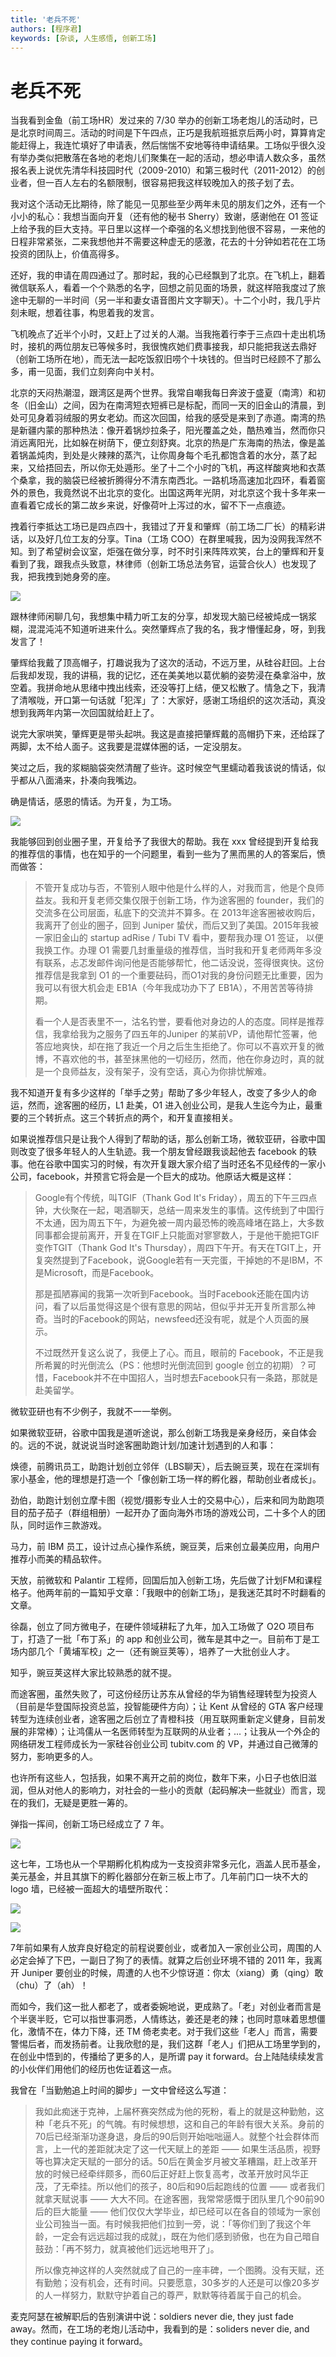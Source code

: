 ```yaml
---
title: '老兵不死'
authors: [程序君]
keywords: [杂谈, 人生感悟, 创新工场]
---
```


# 老兵不死

当我看到金鱼（前工场HR）发过来的 7/30 举办的创新工场老炮儿的活动时，已是北京时间周三。活动的时间是下午四点，正巧是我航班抵京后两小时，算算肯定能赶得上，我连忙填好了申请表，然后惴惴不安地等待申请结果。工场似乎很久没有举办类似把散落在各地的老炮儿们聚集在一起的活动，想必申请人数众多，虽然报名表上说优先清华科技园时代（2009-2010）和第三极时代（2011-2012）的创业者，但一百人左右的名额限制，很容易把我这样较晚加入的孩子划了去。

我对这个活动无比期待，除了能见一见那些至少两年未见的朋友们之外，还有一个小小的私心：我想当面向开复（还有他的秘书 Sherry）致谢，感谢他在 O1 签证上给予我的巨大支持。平日里以这样一个牵强的名义想找到他很不容易，一来他的日程非常紧张，二来我想他并不需要这种虚无的感激，花去的十分钟如若花在工场投资的团队上，价值高得多。

还好，我的申请在周四通过了。那时起，我的心已经飘到了北京。在飞机上，翻着微信联系人，看着一个个熟悉的名字，回想之前见面的场景，就这样陪我度过了旅途中无聊的一半时间（另一半和妻女语音图片文字聊天）。十二个小时，我几乎片刻未眠，想着往事，构思着我的发言。

飞机晚点了近半个小时，又赶上了过关的人潮。当我拖着行李于三点四十走出机场时，接机的两位朋友已等候多时，我很愧疚她们费事接我，却只能把我送去鼎好（创新工场所在地），而无法一起吃饭叙旧唠个十块钱的。但当时已经顾不了那么多，甫一见面，我们立刻奔向中关村。

北京的天闷热潮湿，跟湾区是两个世界。我常自嘲我每日奔波于盛夏（南湾）和初冬（旧金山）之间，因为在南湾短衣短裤已是标配，而同一天的旧金山的清晨，到处可见身着羽绒服的男女老幼。而这次回国，给我的感受是来到了赤道。南湾的热是新疆内蒙的那种热法：像开着锅炒拉条子，阳光覆盖之处，酷热难当，然而你只消远离阳光，比如躲在树荫下，便立刻舒爽。北京的热是广东海南的热法，像是盖着锅盖炖肉，到处是火辣辣的蒸汽，让你周身每个毛孔都饱含着的水分，蒸了起来，又给捂回去，所以你无处遁形。坐了十二个小时的飞机，再这样酸爽地和衣蒸个桑拿，我的脑袋已经被折腾得分不清东南西北。一路机场高速加北四环，看着窗外的景色，我竟然说不出北京的变化。出国这两年光阴，对北京这个我十多年来一直看着它成长的第二故乡来说，好像荷叶上泻过的水，留不下一点痕迹。

拽着行李抵达工场已是四点四十，我错过了开复和肇辉（前工场二厂长）的精彩讲话，以及好几位工友的分享。Tina（工场 COO）在群里喊我，因为没网我浑然不知。到了希望树会议室，炬强在做分享，时不时引来阵阵欢笑，台上的肇辉和开复看到了我，跟我点头致意，林律师（创新工场总法务官，运营合伙人）也发现了我，把我拽到她身旁的座。

![](assets/3.pic.jpg)

跟林律师闲聊几句，我想集中精力听工友的分享，却发现大脑已经被炖成一锅浆糊，混混沌沌不知道听进来什么。突然肇辉点了我的名，我才懵懂起身，呀，到我发言了！

肇辉给我戴了顶高帽子，打趣说我为了这次的活动，不远万里，从硅谷赶回。上台后我却发现，我的讲稿，我的记忆，还在美美地以葛优躺的姿势浸在桑拿浴中，放空着。我拼命地从思绪中拽出线索，还没等打上结，便又松散了。情急之下，我清了清喉咙，开口第一句话就「犯浑」了：大家好，感谢工场组织的这次活动，真没想到我两年内第一次回国就给赶上了。

说完大家哄笑，肇辉更是带头起哄。我这是直接把肇辉戴的高帽扔下来，还给踩了两脚，太不给人面子。这我要是混媒体圈的话，一定没朋友。

笑过之后，我的浆糊脑袋突然清醒了些许。这时候空气里蠕动着我该说的情话，似乎都从八面涌来，扑凑向我嘴边。

确是情话，感恩的情话。为开复，为工场。

![](assets/1.pic.jpg)

我能够回到创业圈子里，开复给予了我很大的帮助。我在 xxx 曾经提到开复给我的推荐信的事情，也在知乎的一个问题里，看到一些为了黑而黑的人的答案后，愤而做答：

> 不管开复成功与否，不管别人眼中他是什么样的人，对我而言，他是个良师益友。我和开复老师交集仅限于创新工场，作为途客圈的 founder，我们的交流多在公司层面，私底下的交流并不算多。在 2013年途客圈被收购后，我离开了创业的圈子，回到 Juniper 蛰伏，而后又到了美国。2015年我被一家旧金山的 startup adRise / Tubi TV 看中，要帮我办理 O1 签证， 以便我换工作。办理 O1 需要几封重量级的推荐信，当时我和开复老师两年多没有联系，忐忑发邮件询问他是否能够帮忙，他二话没说，签得很爽快。这份推荐信是我拿到 O1 的一个重要砝码，而O1对我的身份问题无比重要，因为我可以有很大机会走 EB1A（今年我成功办下了 EB1A），不用苦苦等待排期。
>
> 看一个人是否表里不一，沽名钓誉，要看他对身边的人的态度。同样是推荐信，我拿给我为之服务了四五年的Juniper 的某前VP，请他帮忙签署，他答应地爽快，却在拖了我近一个月之后生生拒绝了。你可以不喜欢开复的微博，不喜欢他的书，甚至抹黑他的一切经历，然而，他在你身边时，真的就是一个良师益友，没有架子，没有空话，真心为你排忧解难。

我不知道开复有多少这样的「举手之劳」帮助了多少年轻人，改变了多少人的命运，然而，途客圈的经历，L1 赴美，O1 进入创业公司，是我人生迄今为止，最重要的三个转折点。这三个转折点的两个，和开复直接相关。

如果说推荐信只是让我个人得到了帮助的话，那么创新工场，微软亚研，谷歌中国则改变了很多年轻人的人生轨迹。我一个朋友曾经跟我谈起他去 facebook 的轶事。他在谷歌中国实习的时候，有次开复跟大家介绍了当时还名不见经传的一家小公司，facebook，并预言它将会是一个巨大的成功。他原话大概是这样：

> Google有个传统，叫TGIF（Thank God It's Friday），周五的下午三四点钟，大伙聚在一起，喝酒聊天，总结一周来发生的事情。这传统到了中国行不太通，因为周五下午，为避免被一周内最恐怖的晚高峰堵在路上，大多数同事都会提前离开，开复在TGIF上只能面对寥寥数人，于是他干脆把TGIF变作TGIT（Thank God It's Thursday），周四下午开。有天在TGIT上，开复突然提到了Facebook，说Google若有一天完蛋，干掉她的不是IBM，不是Microsoft，而是Facebook。
>
> 那是孤陋寡闻的我第一次听到Facebook。当时Facebook还能在国内访问，看了以后虽觉得这是个很有意思的网站，但似乎并无开复所言那么神奇。当时的Facebook的网站，newsfeed还没有呢，就是个人页面的展示。
>
> 不过既然开复这么说了，我便上了心。而且，眼前的 Facebook，不正是我所希翼的时光倒流么（PS：他想时光倒流回到 google 创立的初期）？可惜，Facebook并不在中国招人，当时想去Facebook只有一条路，那就是赴美留学。

微软亚研也有不少例子，我就不一一举例。

如果微软亚研，谷歌中国我是道听途说，那么创新工场我是亲身经历，亲自体会的。远的不说，就说说当时途客圈助跑计划/加速计划遇到的人和事：

焕德，前腾讯员工，助跑计划创立邻伴（LBS聊天），后去豌豆荚，现在在深圳有家小基金，他的理想是打造一个「像创新工场一样的孵化器，帮助创业者成长」。

劲伯，助跑计划创立摩卡图（视觉/摄影专业人士的交易中心），后来和同为助跑项目的茄子茄子（群组相册）一起开办了面向海外市场的游戏公司，二十多个人的团队，同时运作三款游戏。

马力，前 IBM 员工，设计过点心操作系统，豌豆荚，后来创立最美应用，向用户推荐小而美的精品软件。

天放，前微软和 Palantir 工程师，回国后加入创新工场，先后做了计划FM和课程格子。他两年前的一篇知乎文章：「我眼中的创新工场」，是我迷茫其时不时翻看的文章。

徐磊，创立了同方微电子，在硬件领域耕耘了九年，加入工场做了 O2O 项目布丁，打造了一批「布丁系」的 app 和创业公司，微车是其中之一。目前布丁是工场内部几个「黄埔军校」之一（还有豌豆荚等），培养了一大批创业人才。

知乎，豌豆荚这样大家比较熟悉的就不提。

而途客圈，虽然失败了，可这份经历让苏东从曾经的华为销售经理转型为投资人（目前是华登国际投资总监，投智能硬件方向）；让 Kent 从曾经的 GTA 客户经理转型为连续创业者，途客圈之后创立了青橙科技（用互联网重新定义健身，目前发展的非常棒）；让鸿儒从一名医师转型为互联网的从业者；...；让我从一个外企的网络研发工程师成长为一家硅谷创业公司 tubitv.com 的 VP，并通过自己微薄的努力，影响更多的人。

也许所有这些人，包括我，如果不离开之前的岗位，数年下来，小日子也依旧滋润，但从对他人的影响力，对社会的一些小的贡献（起码解决一些就业）而言，现在的我们，无疑是更胜一筹的。

弹指一挥间，创新工场已经成立了 7 年。

![](assets/7.pic.jpg)

这七年，工场也从一个早期孵化机构成为一支投资非常多元化，涵盖人民币基金，美元基金，并且其旗下的孵化器部分在新三板上市了。几年前门口一块不大的 logo 墙，已经被一面超大的墙壁所取代：

![](assets/10.pic.jpg)

![](assets/2.pic.jpg)

7年前如果有人放弃良好稳定的前程说要创业，或者加入一家创业公司，周围的人必定会掉了下巴，一副日了狗了的表情。就算之后创业环境不错的 2011 年，我离开 Juniper 要创业的时候，周遭的人也不少惊讶道：你太（xiang）勇（qing）敢（chu）了（ah）！

而如今，我们这一批人都老了，或者委婉地说，更成熟了。「老」对创业者而言是个半褒半贬，它可以指世事洞悉，人情练达，姜还是老的辣；也同时意味着思想僵化，激情不在，体力下降，还 TM 倚老卖老。对于我们这些「老人」而言，需要警惕后者，而发扬前者。让我欣慰的是，我们这群「老人」们把从工场里学到的，在创业中悟到的，传播给了更多的人，是所谓 pay it forward。台上陆陆续续发言的小伙伴们用他们的经历也佐证着这一点。

我曾在「当勤勉追上时间的脚步」一文中曾经这么写道：

> 我如此痴迷于克神，上届杯赛突然成为他的死粉，看上的就是这种勤勉，这种「老兵不死」的气魄。有时候想想，这和自己的年龄有很大关系。身前的70后已经渐渐功遂身退，身后的90后则开始咄咄逼人。就整个社会群体而言，上一代的差距就决定了这一代天赋上的差距 —— 如果生活品质，视野等也算决定天赋的一部分的话。50后在黄金岁月被文革糟蹋，赶上改革开放的时候已经牵绊颇多，而60后正好赶上恢复高考，改革开放时风华正茂，了无牵挂。所以他们的孩子，80后和90后起跑线的位置 —— 或者我们就拿天赋说事 —— 大大不同。在途客圈，我常常感慨于团队里几个90前90后的巨大能量 —— 他们仅仅大学毕业，却已经可以在各自的领域为一家创业公司独当一面。有时候我把他们拉到一旁，说：「等你们到了我这个年龄，一定会有远远超过我的成就」，既在为他们感到骄傲，也在为自己暗自鼓劲：「再不努力，就真被他们远远地甩开了」。
>
> 所以像克神这样的人突然就成了自己的一座丰碑，一个图腾。没有天赋，还有勤勉；没有机会，还有时间。只要愿意，30多岁的人还是可以像20多岁的人一样努力，默默守护着自己的尊严，默默等待着属于自己的机会。

麦克阿瑟在被解职后的告别演讲中说：soldiers never die, they just fade away。然而，在工场的老炮儿活动中，我看到的是：soliders never die, and they continue paying it forward。
